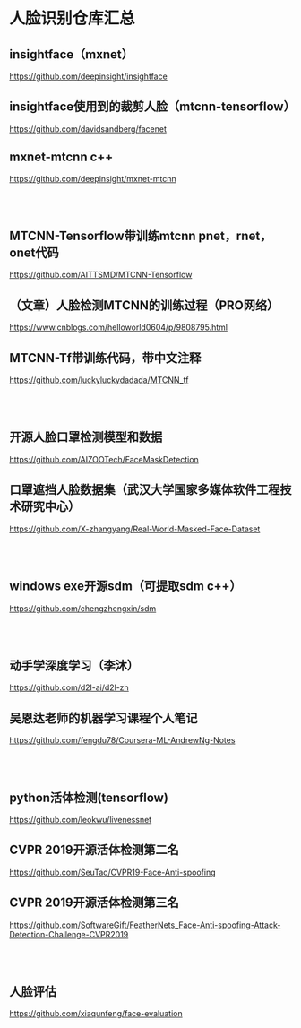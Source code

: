 # 人脸识别仓库汇总

## insightface（mxnet）
https://github.com/deepinsight/insightface

## insightface使用到的裁剪人脸（mtcnn-tensorflow）
https://github.com/davidsandberg/facenet

## mxnet-mtcnn c++
https://github.com/deepinsight/mxnet-mtcnn

<br/><br/>

## MTCNN-Tensorflow带训练mtcnn pnet，rnet，onet代码
https://github.com/AITTSMD/MTCNN-Tensorflow  
## （文章）人脸检测MTCNN的训练过程（PRO网络）
https://www.cnblogs.com/helloworld0604/p/9808795.html
## MTCNN-Tf带训练代码，带中文注释
https://github.com/luckyluckydadada/MTCNN_tf


<br/><br/>

## 开源人脸口罩检测模型和数据
https://github.com/AIZOOTech/FaceMaskDetection
## 口罩遮挡人脸数据集（武汉大学国家多媒体软件工程技术研究中心）
https://github.com/X-zhangyang/Real-World-Masked-Face-Dataset

<br/><br/>

## windows exe开源sdm（可提取sdm c++）
https://github.com/chengzhengxin/sdm

<br/><br/>

## 动手学深度学习（李沐）
https://github.com/d2l-ai/d2l-zh
## 吴恩达老师的机器学习课程个人笔记
https://github.com/fengdu78/Coursera-ML-AndrewNg-Notes

<br/><br/>

## python活体检测(tensorflow)
https://github.com/leokwu/livenessnet
## CVPR 2019开源活体检测第二名
https://github.com/SeuTao/CVPR19-Face-Anti-spoofing
## CVPR 2019开源活体检测第三名
https://github.com/SoftwareGift/FeatherNets_Face-Anti-spoofing-Attack-Detection-Challenge-CVPR2019

<br/><br/>

## 人脸评估
https://github.com/xiaqunfeng/face-evaluation

<br/><br/>
